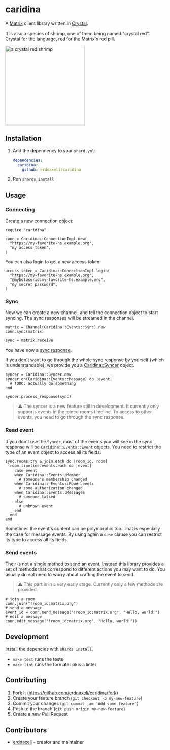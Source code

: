 # caridina

A [Matrix](https://matrix.org) client library written in [Crystal](https://crystal-lang.org).

It is also a species of shrimp, one of them being named "crystal red". Crystal for the language, red for the Matrix's red pill.

<img alt="a crystal red shrimp" src="https://upload.wikimedia.org/wikipedia/commons/4/46/Caridina-cf-cantonensis-red-bee.jpg" width=250/>

## Installation

1. Add the dependency to your `shard.yml`:

   ```yaml
   dependencies:
     caridina:
       github: erdnaxeli/caridina
   ```

2. Run `shards install`

## Usage

### Connecting

Create a new connection object:

```crystal
require "caridina"

conn = Caridina::ConnectionImpl.new(
  "https://my-favorite-hs.example.org",
  "my access token",
)
```

You can also login to get a new access token:

```crystal
access_token = Caridina::ConnectionImpl.login(
  "https://my-favorite-hs.example.org",
  "@mybotuserid:my-favorite-hs.example.org",
  "my secret password",
)
```

### Sync

Now we can create a new channel, and tell the connection object to start syncing.
The sync responses will be streamed in the channel.

```Crystal
matrix = Channel(Caridina::Events::Sync).new
conn.sync(matrix)

sync = matrix.receive
```

You have now a [sync response](src/response/sync.cr).

If you don't want to go through the whole sync response by yourself (which is
understandable), we provide you a [Caridina::Syncer](src/syncer.cr) object.

```Crystal
syncer = Caridina::Syncer.new
syncer.on(Caridina::Events::Message) do |event|
  # TODO: actually do something
end

syncer.process_response(sync)
```

> :warning: The syncer is a new feature still in development.
> It currently only supports events in the joined rooms timeline.
> To access to other events, you need to go through the sync response.

### Read event

If you don't use the `Syncer`, most of the events you will see in the sync response
will be `Caridina::Events::Event` objects. You need to restrict the type of an event
object to access all its fields.

```Crystal
sync.rooms.try &.join.each do |room_id, room|
  room.timeline.events.each do |event|
    case event
    when Caridina::Events::Member
      # someone's membership changed
    when Caridina:: Events::PowerLevels
      # some authorization changed
    when Caridina::Events::Messages
      # someone talked
    else
      # unknown event
    end
  end
end
```

Sometimes the event's content can be polymorphic too.
That is especially the case for message events.
By using again a `case` clause you can restrict its type to access all its fields.

### Send events

Their is not a single method to send an event.
Instead this library provides a set of methods that correspond to different
actions you may want to do.
You usually do not need to worry about crafting the event to send.

> :warning: This part is in a very early stage.
> Currently only a few methods are provided.

```Crystal
# join a room
conn.join("!room_id:matrix.org")
# send a message
event_id = conn.send_message("!room_id:matrix.org", "Hello, wurld!")
# edit a message
conn.edit_message("!room_id:matrix.org", "Hello, world!"))
```

## Development

Install the depencies with `shards install`.

* `make test` runs the tests
* `make lint` runs the formater plus a linter

## Contributing

1. Fork it (<https://github.com/erdnaxeli/caridina/fork>)
2. Create your feature branch (`git checkout -b my-new-feature`)
3. Commit your changes (`git commit -am 'Add some feature'`)
4. Push to the branch (`git push origin my-new-feature`)
5. Create a new Pull Request

## Contributors

- [erdnaxeli](https://github.com/erdnaxeli) - creator and maintainer
